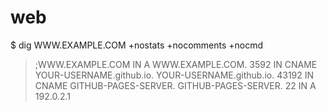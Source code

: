 # web

$ dig WWW.EXAMPLE.COM +nostats +nocomments +nocmd
> ;WWW.EXAMPLE.COM                     IN      A
> WWW.EXAMPLE.COM.              3592    IN      CNAME   YOUR-USERNAME.github.io.
> YOUR-USERNAME.github.io.      43192   IN      CNAME   GITHUB-PAGES-SERVER.
> GITHUB-PAGES-SERVER.         22      IN      A       192.0.2.1
